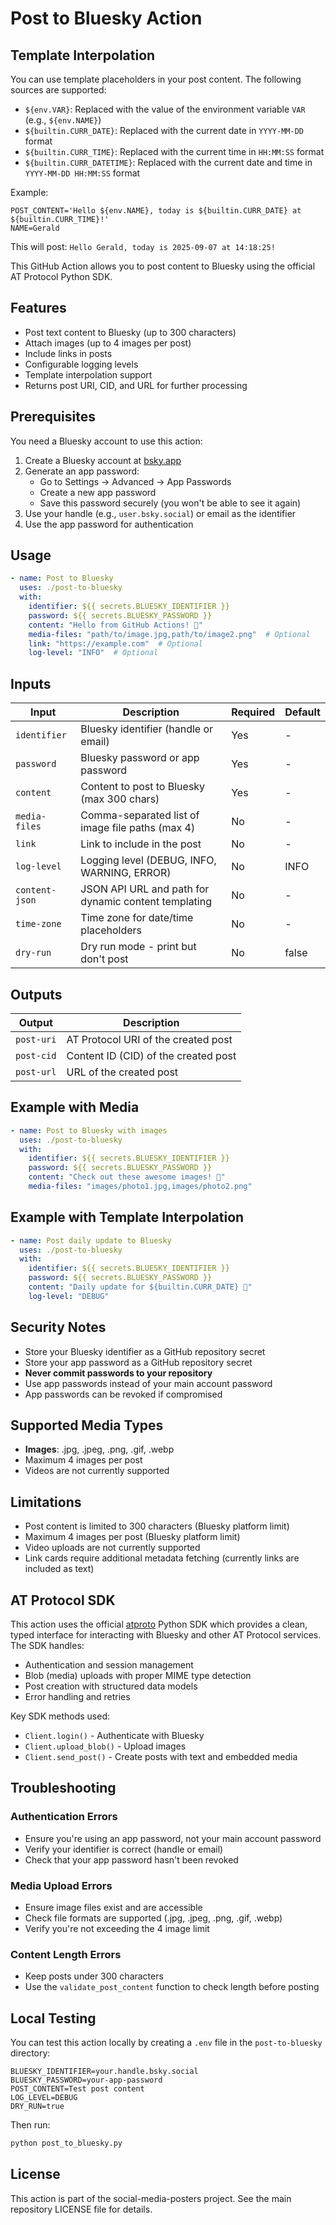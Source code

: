 # Post to Bluesky Action

## Template Interpolation

You can use template placeholders in your post content. The following sources are supported:

- `${env.VAR}`: Replaced with the value of the environment variable `VAR` (e.g., `${env.NAME}`)
- `${builtin.CURR_DATE}`: Replaced with the current date in `YYYY-MM-DD` format
- `${builtin.CURR_TIME}`: Replaced with the current time in `HH:MM:SS` format
- `${builtin.CURR_DATETIME}`: Replaced with the current date and time in `YYYY-MM-DD HH:MM:SS` format

Example:

```env
POST_CONTENT='Hello ${env.NAME}, today is ${builtin.CURR_DATE} at ${builtin.CURR_TIME}!'
NAME=Gerald
```
This will post: `Hello Gerald, today is 2025-09-07 at 14:18:25!`

This GitHub Action allows you to post content to Bluesky using the official AT Protocol Python SDK.

## Features

- Post text content to Bluesky (up to 300 characters)
- Attach images (up to 4 images per post)
- Include links in posts
- Configurable logging levels
- Template interpolation support
- Returns post URI, CID, and URL for further processing

## Prerequisites

You need a Bluesky account to use this action:

1. Create a Bluesky account at [bsky.app](https://bsky.app/)
2. Generate an app password:
   - Go to Settings → Advanced → App Passwords
   - Create a new app password
   - Save this password securely (you won't be able to see it again)
3. Use your handle (e.g., `user.bsky.social`) or email as the identifier
4. Use the app password for authentication

## Usage

```yaml
- name: Post to Bluesky
  uses: ./post-to-bluesky
  with:
    identifier: ${{ secrets.BLUESKY_IDENTIFIER }}
    password: ${{ secrets.BLUESKY_PASSWORD }}
    content: "Hello from GitHub Actions! 🚀"
    media-files: "path/to/image.jpg,path/to/image2.png"  # Optional
    link: "https://example.com"  # Optional
    log-level: "INFO"  # Optional
```

## Inputs

| Input | Description | Required | Default |
|-------|-------------|----------|---------|
| `identifier` | Bluesky identifier (handle or email) | Yes | - |
| `password` | Bluesky password or app password | Yes | - |
| `content` | Content to post to Bluesky (max 300 chars) | Yes | - |
| `media-files` | Comma-separated list of image file paths (max 4) | No | - |
| `link` | Link to include in the post | No | - |
| `log-level` | Logging level (DEBUG, INFO, WARNING, ERROR) | No | INFO |
| `content-json` | JSON API URL and path for dynamic content templating | No | - |
| `time-zone` | Time zone for date/time placeholders | No | - |
| `dry-run` | Dry run mode - print but don't post | No | false |

## Outputs

| Output | Description |
|--------|-------------|
| `post-uri` | AT Protocol URI of the created post |
| `post-cid` | Content ID (CID) of the created post |
| `post-url` | URL of the created post |

## Example with Media

```yaml
- name: Post to Bluesky with images
  uses: ./post-to-bluesky
  with:
    identifier: ${{ secrets.BLUESKY_IDENTIFIER }}
    password: ${{ secrets.BLUESKY_PASSWORD }}
    content: "Check out these awesome images! 📸"
    media-files: "images/photo1.jpg,images/photo2.png"
```

## Example with Template Interpolation

```yaml
- name: Post daily update to Bluesky
  uses: ./post-to-bluesky
  with:
    identifier: ${{ secrets.BLUESKY_IDENTIFIER }}
    password: ${{ secrets.BLUESKY_PASSWORD }}
    content: "Daily update for ${builtin.CURR_DATE} 🌟"
    log-level: "DEBUG"
```

## Security Notes

- Store your Bluesky identifier as a GitHub repository secret
- Store your app password as a GitHub repository secret
- **Never commit passwords to your repository**
- Use app passwords instead of your main account password
- App passwords can be revoked if compromised

## Supported Media Types

- **Images**: .jpg, .jpeg, .png, .gif, .webp
- Maximum 4 images per post
- Videos are not currently supported

## Limitations

- Post content is limited to 300 characters (Bluesky platform limit)
- Maximum 4 images per post (Bluesky platform limit)
- Video uploads are not currently supported
- Link cards require additional metadata fetching (currently links are included as text)

## AT Protocol SDK

This action uses the official [atproto](https://pypi.org/project/atproto/) Python SDK which provides a clean, typed interface for interacting with Bluesky and other AT Protocol services. The SDK handles:

- Authentication and session management
- Blob (media) uploads with proper MIME type detection
- Post creation with structured data models
- Error handling and retries

Key SDK methods used:
- `Client.login()` - Authenticate with Bluesky
- `Client.upload_blob()` - Upload images
- `Client.send_post()` - Create posts with text and embedded media

## Troubleshooting

### Authentication Errors

- Ensure you're using an app password, not your main account password
- Verify your identifier is correct (handle or email)
- Check that your app password hasn't been revoked

### Media Upload Errors

- Ensure image files exist and are accessible
- Check file formats are supported (.jpg, .jpeg, .png, .gif, .webp)
- Verify you're not exceeding the 4 image limit

### Content Length Errors

- Keep posts under 300 characters
- Use the `validate_post_content` function to check length before posting

## Local Testing

You can test this action locally by creating a `.env` file in the `post-to-bluesky` directory:

```env
BLUESKY_IDENTIFIER=your.handle.bsky.social
BLUESKY_PASSWORD=your-app-password
POST_CONTENT=Test post content
LOG_LEVEL=DEBUG
DRY_RUN=true
```

Then run:

```bash
python post_to_bluesky.py
```

## License

This action is part of the social-media-posters project. See the main repository LICENSE file for details.
